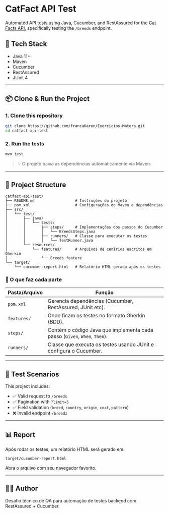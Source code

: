 # CatFact API Test

Automated API tests using Java, Cucumber, and RestAssured for the [Cat Facts API](https://catfact.ninja/), specifically testing the `/breeds` endpoint.

## 🧰 Tech Stack

- Java 11+
- Maven
- Cucumber
- RestAssured
- JUnit 4

---

## 📦 Clone & Run the Project

### 1. Clone this repository

```bash
git clone https://github.com/francaKaren/Exercicios-Matera.git
cd catfact-api-test
```

### 2. Run the tests

```bash
mvn test
```

> 💡 O projeto baixa as dependências automaticamente via Maven.

---

## 📁 Project Structure

```text
catfact-api-test/
├── README.md                  # Instruções do projeto
├── pom.xml                    # Configurações do Maven e dependências
├── src/
│   └── test/
│       ├── java/
│       │   └── tests/
│       │       ├── steps/     # Implementações dos passos do Cucumber
│       │       │   └── BreedsSteps.java
│       │       ├── runners/   # Classe para executar os testes
│       │       │   └── TestRunner.java
│       └── resources/
│           └── features/      # Arquivos de cenários escritos em Gherkin
│               └── Breeds.feature
└── target/
    └── cucumber-report.html   # Relatório HTML gerado após os testes
```

### 🧭 O que faz cada parte

| Pasta/Arquivo              | Função |
|---------------------------|--------|
| `pom.xml`                 | Gerencia dependências (Cucumber, RestAssured, JUnit etc). |
| `features/`               | Onde ficam os testes no formato Gherkin (BDD). |
| `steps/`                  | Contém o código Java que implementa cada passo (`Given`, `When`, `Then`). |
| `runners/`                | Classe que executa os testes usando JUnit e configura o Cucumber. |

---

## 🧪 Test Scenarios

This project includes:

- ✅ Valid request to `/breeds`
- ✅ Pagination with `?limit=5`
- ✅ Field validation (`breed`, `country`, `origin`, `coat`, `pattern`)
- ❌ Invalid endpoint `/breedz`
---

## 📊 Report

Após rodar os testes, um relatório HTML será gerado em:

```
target/cucumber-report.html
```

Abra o arquivo com seu navegador favorito.

---

## 🧑‍💻 Author

Desafio técnico de QA para automação de testes backend com RestAssured + Cucumber.